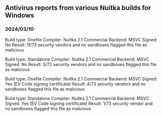 ## Antivirus reports from various Nuitka builds for Windows

### 2024/03/10

Build type: Onefile
Compiler: Nuitka 2.1 Commercial
Backend: MSVC
Signed: No
Result: 11/73 security vendors and no sandboxes flagged this file as malicious

Build type: Standalone
Compiler: Nuitka 2.1 Commercial
Backend: MSVC
Signed: No
Result: 5/72 security vendors and no sandboxes flagged this file as malicious

Build type: Onefile
Compiler: Nuitka 2.1 Commercial
Backend: MSVC
Signed: Yes (EV Code signing certificate)
Result: 4/73 security vendors and no sandboxes flagged this file as malicious

Build type: Standalone
Compiler: Nuitka 2.1 Commercial
Backend: MSVC
Signed: Yes (EV Code signing certificate)
Result: 1/73 security vendor and no sandboxes flagged this file as malicious